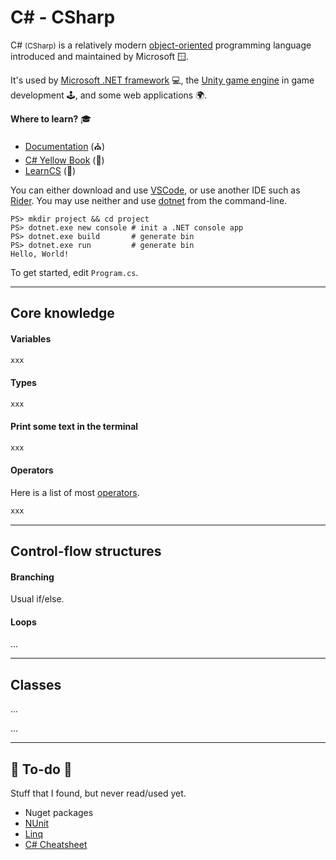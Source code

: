 # C# - CSharp

<div class="row row-cols-md-2"><div>

C# <small>(CSharp)</small> is a relatively modern [object-oriented](/programming-languages/_paradigm/oo.md) programming language introduced and maintained by Microsoft 🪟.

It's used by [Microsoft .NET framework](https://dotnet.microsoft.com/en-us/download/dotnet-framework) 💻, the [Unity game engine](https://unity.com/) in game development 🕹️, and some web applications 🌍.

**Where to learn?** 🎓

* [Documentation](https://learn.microsoft.com/en-us/dotnet/csharp/) (⛪)
* [C# Yellow Book](https://www.robmiles.com/c-yellow-book/) (👻)
* [LearnCS](https://www.learncs.org/) (👻)
</div><div>

You can either download and use [VSCode](/tools-and-frameworks/editors/vscode/index.md), or use another IDE such as [Rider](/tools-and-frameworks/editors/jetbrains/rider/index.md). You may use neither and use [dotnet](https://dotnet.microsoft.com/en-us/download/dotnet) from the command-line.

```shell!
PS> mkdir project && cd project
PS> dotnet.exe new console # init a .NET console app
PS> dotnet.exe build       # generate bin
PS> dotnet.exe run         # generate bin
Hello, World!
```

To get started, edit `Program.cs`.
</div></div>

<hr class="sep-both">

## Core knowledge

<div class="row row-cols-md-2"><div>

#### Variables

```cs
xxx
```

#### Types

```cs
xxx
```
</div><div>

#### Print some text in the terminal

```cs
xxx
```

#### Operators

Here is a list of most [operators](/programming-languages/_paradigm/stuff/operators.md).

```cs
xxx
```
</div></div>

<hr class="sep-both">

## Control-flow structures

<div class="row row-cols-md-2"><div>

#### Branching

Usual if/else.
</div><div>

#### Loops

...
</div></div>

<hr class="sep-both">

## Classes

<div class="row row-cols-md-2"><div>

...
</div><div>

...
</div></div>

<hr class="sep-both">

## 👻 To-do 👻

Stuff that I found, but never read/used yet.

<div class="row row-cols-md-2"><div>

* Nuget packages
* [NUnit](https://nunit.org/)
* [Linq](https://docs.microsoft.com/fr-fr/dotnet/csharp/programming-guide/concepts/linq/introduction-to-linq-queries)
* [C# Cheatsheet](https://gist.github.com/jwill9999/68c0da6c4c58efb42e25f887152256e1)
</div><div>
</div></div>